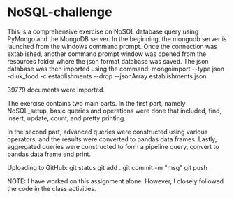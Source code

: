 # NoSQL-challenge

This is a comprehensive exercise on NoSQL database query using PyMongo and the MongoDB server.
In the beginning, the mongodb server is launched from the windows command prompt. Once the connection was extablished,
another command prompt window was opened from the resources folder where the json format database was saved. The json
database was then imported using the command: mongoimport --type json -d uk_food -c establishments --drop --jsonArray 
establishments.json

39779 documents were imported.

The exercise contains two main parts. In the first part, namely NoSQL_setup, basic queries and operations were done 
that included, find, insert, update, count, and pretty printing.

In the second part, advanced queries were constructed using various operators, and the results were converted to pandas
data frames. Lastly, aggregated queries were constructed to form a pipeline query, convert to pandas data frame and print.

Uploading to GitHub:
git status
git add .
git commit -m "msg"
git push




NOTE: I have worked on this assignment alone. However, I closely followed the code in the class activities.